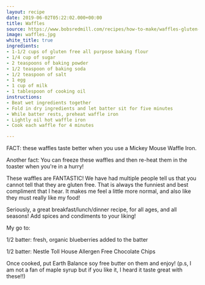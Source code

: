 ```yaml
---
layout: recipe
date: 2019-06-02T05:22:02.000+00:00
title: Waffles
source: https://www.bobsredmill.com/recipes/how-to-make/waffles-gluten-free
image: waffles.jpg
white_title: true
ingredients:
- 1-1/2 cups of gluten free all purpose baking flour
- 1/4 cup of sugar
- 2 teaspoons of baking powder
- 1/2 teaspoon of baking soda
- 1/2 teaspoon of salt
- 1 egg
- 1 cup of milk
- 1 tablespoon of cooking oil
instructions:
- Beat wet ingredients together
- Fold in dry ingredients and let batter sit for five minutes
- While batter rests, preheat waffle iron
- Lightly oil hot waffle iron
- Cook each waffle for 4 minutes

---
```

FACT: these waffles taste better when you use a Mickey Mouse Waffle Iron. 

Another fact: You can freeze these waffles and then re-heat them in the toaster when you're in a hurry! 

These waffles are FANTASTIC! We have had multiple people tell us that you cannot tell that they are gluten free. That is always the funniest and best compliment that I hear. It makes me feel a little more normal, and also like they must really like my food! 

Seriously, a great breakfast/lunch/dinner recipe, for all ages, and all seasons! Add spices and condiments to your liking! 

My go to: 

1/2 batter: fresh, organic blueberries added to the batter 

1/2 batter: Nestle Toll House Allergen Free Chocolate Chips 

Once cooked, put Earth Balance soy free butter on them and enjoy! (p.s, I am not a fan of maple syrup but if you like it, I heard it taste great with these!!)